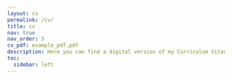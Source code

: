 ```yaml
---
layout: cv
permalink: /cv/
title: cv
nav: true
nav_order: 5
cv_pdf: example_pdf.pdf
description: Here you can find a digital version of my Curriculum Vitae with great detail and a more simplified one in PDF.
toc:
  sidebar: left
---
```

